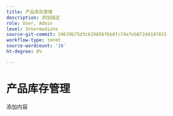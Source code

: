 ```yaml
---
title: 产品库存管理
description: 添加描述
role: User, Admin
level: Intermediate
source-git-commit: 24639b75d3c629856fbb8fc74e7eb072d4197815
workflow-type: tm+mt
source-wordcount: '10'
ht-degree: 0%

---
```


# 产品库存管理

添加内容